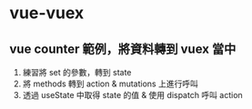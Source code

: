 # vue-vuex

## vue counter 範例，將資料轉到 vuex 當中

1. 練習將 set 的參數，轉到 state
2. 將 methods 轉到 action & mutations 上進行呼叫
3. 透過 useState 中取得 state 的值 & 使用 dispatch 呼叫 action
